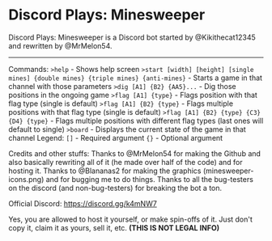 # Discord Plays: Minesweeper
Discord Plays: Minesweeper is a Discord bot started by @Kikithecat12345 and rewritten by @MrMelon54.
***
Commands:
`>help` - Shows help screen
`>start [width] [height] [single mines] {double mines} {triple mines} {anti-mines}` - Starts a game in that channel with those parameters
`>dig [A1] {B2} {AA5}...` - Dig those positions in the ongoing game
`>flag [A1] {type}` - Flags position with that flag type (single is default)
`>flag [A1] {B2} {type}` - Flags multiple positions with that flag type (single is default)
`>flag [A1] {B2} {type} {C3} {D4} {type}` - Flags multiple positions with different flag types (last ones will default to single)
`>board` - Displays the current state of the game in that channel
Legend:
`[]` - Required argument
`{}` - Optional argument

Credits and other stuffs:
Thanks to @MrMelon54 for making the Github and also basically rewriting all of it (he made over half of the code) and for hosting it.
Thanks to @Blananas2 for making the graphics (minesweeper-icons.png) and for bugging me to do things.
Thanks to all the bug-testers on the discord (and non-bug-testers) for breaking the bot a ton.

Official Discord: https://discord.gg/k4mNW7

Yes, you are allowed to host it yourself, or make spin-offs of it. Just don't copy it, claim it as yours, sell it, etc. **(THIS IS __NOT__ LEGAL INFO)**
